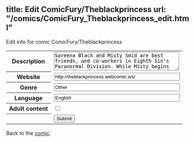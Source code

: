 title: Edit ComicFury/Theblackprincess
url: "/comics/ComicFury_Theblackprincess_edit.html"
---
Edit info for comic ComicFury/Theblackprincess

<form name="comic" action="http://gaepostmail.appspot.com/comic/" method="post">
<table class="comicinfo">
<tr>
<th>Description</th><td><textarea name="description" cols="40" rows="3">Sareena Black and Misty Smid are best friends, and co-workers in Eighth Sin's Paranormal Division. While Misty begins to be introduced into the operations of Sareena's family of witches and warlocks, the two find themselves faced with a quickly growing number of magically-inclined threats and dangerous individuals, all while they begin to suspect that things aren't what they seem at their job.</textarea></td>
</tr>
<tr>
<th>Website</th><td><input type="text" name="url" value="http://theblackprincess.webcomic.ws/" size="40"/></td>
</tr>
<tr>
<th>Genre</th><td><input type="text" name="genre" value="Other" size="40"/></td>
</tr>
<tr>
<th>Language</th><td><input type="text" name="language" value="English" size="40"/></td>
</tr>
<tr>
<th>Adult content</th><td><input type="checkbox" name="adult" value="adult" /></td>
</tr>
<tr>
<th></th><td>
<input type="hidden" name="comic" value="ComicFury_Theblackprincess" />
<input type="submit" name="submit" value="Submit" />
</td>
</tr>
</table>
</form>

Back to the [comic](ComicFury_Theblackprincess.html).
